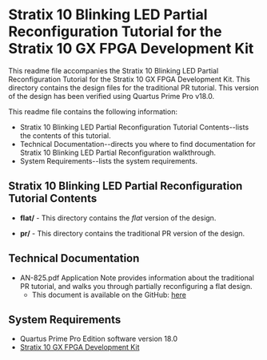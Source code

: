 # Stratix 10 Blinking LED Partial Reconfiguration Tutorial for the Stratix 10 GX FPGA Development Kit

This readme file accompanies the Stratix 10 Blinking LED Partial Reconfiguration Tutorial for the Stratix 10 GX FPGA Development Kit. This directory contains the design files for the traditional PR tutorial. This version of the design has been verified using Quartus Prime Pro v18.0.

This readme file contains the following information:

*  Stratix 10 Blinking LED Partial Reconfiguration Tutorial Contents--lists the contents of this tutorial.
*  Technical Documentation--directs you where to find documentation for Stratix 10 Blinking LED Partial Reconfiguration walkthrough.
*  System Requirements--lists the system requirements.

## Stratix 10 Blinking LED Partial Reconfiguration Tutorial Contents

*  **flat/** - This directory contains the *flat* version of the design.

*  **pr/** - This directory contains the traditional PR version of the design.

## Technical Documentation

*  AN-825.pdf Application Note provides information about the traditional PR tutorial, and walks you through partially reconfiguring a flat design.
   *  This document is available on the GitHub: [here](AN-825.pdf)

## System Requirements

*  Quartus Prime Pro Edition software version 18.0
*  [Stratix 10 GX FPGA Development Kit](https://www.altera.com/products/boards_and_kits/dev-kits/altera/kit-s10-fpga.html)

